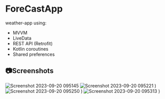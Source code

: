 # ForeCastApp

weather-app using:
- MVVM
- LiveData
- REST API (Retrofit)
- Kotlin coroutines
- Shared preferences

## 📷Screenshots

![Screenshot 2023-09-20 095145](https://media.licdn.com/dms/image/D4D2DAQG0xytWbkKWuw/profile-treasury-image-shrink_1920_1920/0/1695221116731?e=1704412800&v=beta&t=4W8eWzWvE-v7phMM8wqYUJR83gaMHw20pJagUhhZ-fA)
![Screenshot 2023-09-20 095221](https://media.licdn.com/dms/image/D4D2DAQEviPkUa4ERUg/profile-treasury-image-shrink_1920_1920/0/1695221132888?e=1704412800&v=beta&t=VO3pEXlD8zru042g__Qxc7U-LloDmmMgv1iSdJpPcCM)
)
![Screenshot 2023-09-20 095250](https://media.licdn.com/dms/image/D4D2DAQH8eIxY81dNuw/profile-treasury-image-shrink_1920_1920/0/1695221153239?e=1704412800&v=beta&t=6yxe3TPG7TYTXcJ2VqAiuHDlwMN5_xW-T33D1-K6TB0)
)
![Screenshot 2023-09-20 095313](https://media.licdn.com/dms/image/D4D2DAQEInWcac_bLYA/profile-treasury-image-shrink_1920_1920/0/1695221168490?e=1704412800&v=beta&t=Z5dF1VxdebUBxDMgiCmxIxyOJvvkdfPUC1eRRL3vgxc)
)

